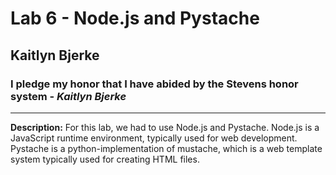 # Lab 6 - Node.js and Pystache
## Kaitlyn Bjerke
### I pledge my honor that I have abided by the Stevens honor system - *Kaitlyn Bjerke*
---
**Description:** For this lab, we had to use Node.js and Pystache. Node.js is a JavaScript runtime environment, typically used for web development. Pystache is a python-implementation of mustache, which is a web template system typically used for creating HTML files.
